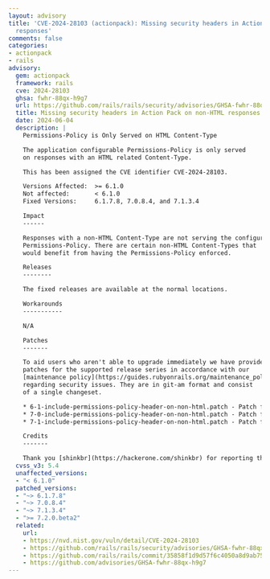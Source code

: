 ```yaml
---
layout: advisory
title: 'CVE-2024-28103 (actionpack): Missing security headers in Action Pack on non-HTML
  responses'
comments: false
categories:
- actionpack
- rails
advisory:
  gem: actionpack
  framework: rails
  cve: 2024-28103
  ghsa: fwhr-88qx-h9g7
  url: https://github.com/rails/rails/security/advisories/GHSA-fwhr-88qx-h9g7
  title: Missing security headers in Action Pack on non-HTML responses
  date: 2024-06-04
  description: |
    Permissions-Policy is Only Served on HTML Content-Type

    The application configurable Permissions-Policy is only served
    on responses with an HTML related Content-Type.

    This has been assigned the CVE identifier CVE-2024-28103.

    Versions Affected:  >= 6.1.0
    Not affected:       < 6.1.0
    Fixed Versions:     6.1.7.8, 7.0.8.4, and 7.1.3.4

    Impact
    ------

    Responses with a non-HTML Content-Type are not serving the configured
    Permissions-Policy. There are certain non-HTML Content-Types that
    would benefit from having the Permissions-Policy enforced.

    Releases
    --------

    The fixed releases are available at the normal locations.

    Workarounds
    -----------

    N/A

    Patches
    -------

    To aid users who aren't able to upgrade immediately we have provided
    patches for the supported release series in accordance with our
    [maintenance policy](https://guides.rubyonrails.org/maintenance_policy.html#security-issues)
    regarding security issues. They are in git-am format and consist
    of a single changeset.

    * 6-1-include-permissions-policy-header-on-non-html.patch - Patch for 6.1 series
    * 7-0-include-permissions-policy-header-on-non-html.patch - Patch for 7.0 series
    * 7-1-include-permissions-policy-header-on-non-html.patch - Patch for 7.1 series

    Credits
    -------

    Thank you [shinkbr](https://hackerone.com/shinkbr) for reporting this!
  cvss_v3: 5.4
  unaffected_versions:
  - "< 6.1.0"
  patched_versions:
  - "~> 6.1.7.8"
  - "~> 7.0.8.4"
  - "~> 7.1.3.4"
  - ">= 7.2.0.beta2"
  related:
    url:
    - https://nvd.nist.gov/vuln/detail/CVE-2024-28103
    - https://github.com/rails/rails/security/advisories/GHSA-fwhr-88qx-h9g7
    - https://github.com/rails/rails/commit/35858f1d9d57f6c4050a8d9ab754bd5d088b4523
    - https://github.com/advisories/GHSA-fwhr-88qx-h9g7
---
```

